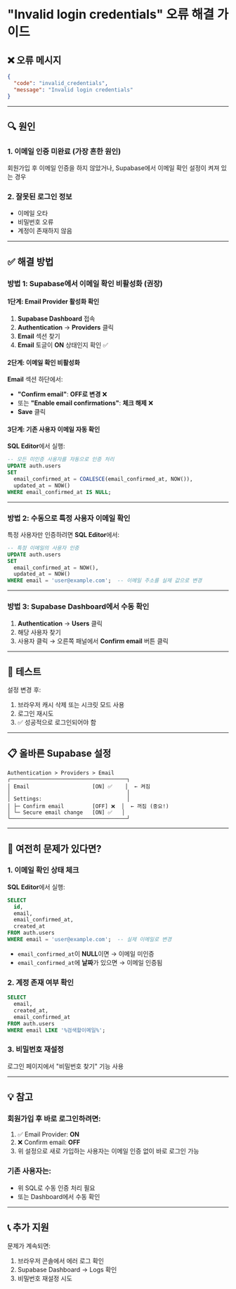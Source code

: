 # "Invalid login credentials" 오류 해결 가이드

## ❌ 오류 메시지
```json
{
  "code": "invalid_credentials",
  "message": "Invalid login credentials"
}
```

---

## 🔍 원인

### 1. 이메일 인증 미완료 (가장 흔한 원인)
회원가입 후 이메일 인증을 하지 않았거나, Supabase에서 이메일 확인 설정이 켜져 있는 경우

### 2. 잘못된 로그인 정보
- 이메일 오타
- 비밀번호 오류
- 계정이 존재하지 않음

---

## ✅ 해결 방법

### 방법 1: Supabase에서 이메일 확인 비활성화 (권장)

#### 1단계: Email Provider 활성화 확인
1. **Supabase Dashboard** 접속
2. **Authentication** → **Providers** 클릭
3. **Email** 섹션 찾기
4. **Email** 토글이 **ON** 상태인지 확인 ✅

#### 2단계: 이메일 확인 비활성화
**Email** 섹션 하단에서:
- **"Confirm email"**: **OFF로 변경** ❌
- 또는 **"Enable email confirmations"**: **체크 해제** ❌
- **Save** 클릭

#### 3단계: 기존 사용자 이메일 자동 확인
**SQL Editor**에서 실행:
```sql
-- 모든 미인증 사용자를 자동으로 인증 처리
UPDATE auth.users
SET 
  email_confirmed_at = COALESCE(email_confirmed_at, NOW()),
  updated_at = NOW()
WHERE email_confirmed_at IS NULL;
```

---

### 방법 2: 수동으로 특정 사용자 이메일 확인

특정 사용자만 인증하려면 **SQL Editor**에서:

```sql
-- 특정 이메일의 사용자 인증
UPDATE auth.users
SET 
  email_confirmed_at = NOW(),
  updated_at = NOW()
WHERE email = 'user@example.com';  -- 이메일 주소를 실제 값으로 변경
```

---

### 방법 3: Supabase Dashboard에서 수동 확인

1. **Authentication** → **Users** 클릭
2. 해당 사용자 찾기
3. 사용자 클릭 → 오른쪽 패널에서 **Confirm email** 버튼 클릭

---

## 🧪 테스트

설정 변경 후:
1. 브라우저 캐시 삭제 또는 시크릿 모드 사용
2. 로그인 재시도
3. ✅ 성공적으로 로그인되어야 함

---

## 📋 올바른 Supabase 설정

```
Authentication > Providers > Email
┌─────────────────────────────────────┐
│ Email                    [ON] ✅    │  ← 켜짐
│                                     │
│ Settings:                           │
│ ├─ Confirm email         [OFF] ❌  │  ← 꺼짐 (중요!)
│ └─ Secure email change   [ON] ✅   │
└─────────────────────────────────────┘
```

---

## 🚨 여전히 문제가 있다면?

### 1. 이메일 확인 상태 체크
**SQL Editor**에서 실행:
```sql
SELECT 
  id,
  email,
  email_confirmed_at,
  created_at
FROM auth.users
WHERE email = 'user@example.com';  -- 실제 이메일로 변경
```

- `email_confirmed_at`이 **NULL**이면 → 이메일 미인증
- `email_confirmed_at`에 **날짜**가 있으면 → 이메일 인증됨

### 2. 계정 존재 여부 확인
```sql
SELECT 
  email,
  created_at,
  email_confirmed_at
FROM auth.users
WHERE email LIKE '%검색할이메일%';
```

### 3. 비밀번호 재설정
로그인 페이지에서 "비밀번호 찾기" 기능 사용

---

## 💡 참고

### 회원가입 후 바로 로그인하려면:
1. ✅ Email Provider: **ON**
2. ❌ Confirm email: **OFF**
3. 위 설정으로 새로 가입하는 사용자는 이메일 인증 없이 바로 로그인 가능

### 기존 사용자는:
- 위 SQL로 수동 인증 처리 필요
- 또는 Dashboard에서 수동 확인

---

## 📞 추가 지원

문제가 계속되면:
1. 브라우저 콘솔에서 에러 로그 확인
2. Supabase Dashboard → Logs 확인
3. 비밀번호 재설정 시도

